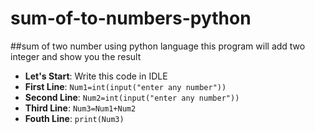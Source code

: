 # sum-of-to-numbers-python
##sum of two number using python language
this program will add two integer and show you the result
- **Let's Start**: Write this code in IDLE
- **First Line**: `Num1=int(input("enter any number"))`
- **Second Line**: `Num2=int(input("enter any number"))`
- **Third Line**: `Num3=Num1+Num2`
- **Fouth Line**: `print(Num3)`
